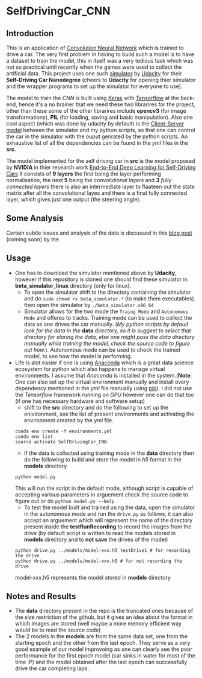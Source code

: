 # SelfDrivingCar_CNN
## Introduction
This is an application of [Convolution Neural Network](https://en.wikipedia.org/wiki/Convolutional_neural_network) which is trained to drive a car. The very first problem in having to build such a model is to have a dataset to train the model, this in itself was a very tedious task which was not so practical until recently when the games were used to collect the artificial data. This project uses one such [simulator](https://github.com/udacity/self-driving-car-sim) by [Udacity](https://www.udacity.com) for their **Self-Driving Car Nanodegree** (cheers to **Udacity** for opening thier simulator and the wrapper programs to set up the simulator for everyone to use).

The model to train the *CNN* is built using [Keras](https://keras.io) with [Tensorflow](https://www.tensorflow.org) at the back-end, hence it's a no brainer that we need these two librarires for the project, other than these some of the other librarires include **opencv3** (for image transformations), **PIL** (for loading, saving and basic manipulation). Also one cool aspect (which was done by udacity by default) is the [Client-Server model](https://en.wikipedia.org/wiki/Client–server_model) between the simulator and my python scripts, so that one can control the car in the simulator with the ouput genrated by the python scripts. An exhaustive list of all the dependencies can be found in the *yml* files in the **src**.

The model implemented for the self driving car in **src** is the model proposed by **NVIDIA** in thier research work [End-to-End Deep Learning for Self-Driving Cars](https://devblogs.nvidia.com/parallelforall/deep-learning-self-driving-cars/) It consists of **9 layers** the first being the layer performing normalisation, the next **5** being the *convolutional layers* and **3** *fully connected layers* there is also an intermediate layer to flaateen out the state matrix after all the convolutional layes and there is a final fully connected layer, which gives just one output (the steering angle).

## Some Analysis
Certain subtle issues and analysis of the data is discussed in this [blog post](https://udionblog.wordpress.com) (coming soon) by me.

## Usage
* One has to download the simulator mentioned above by **Udacity**, however if this repository is cloned one should find these simulator in **beta_simulator_linux** directory (only for linux).
  * To open the simulator shift to the directory containing the simulator and do ```sudo chmod +x beta_simulator.*``` (to make them executables). then open the simulator by  ```./beta_simulator.x86_64```
  * Simulator allows for the two mode the `Traing Mode` and `Autonomous Mode` and offeres to tracks. Training mode can be used to collect the data as one drives the car manually. (*My python scripts by default look for the data in the* **data** *directory, so it is suggest to select that directory for storing the data, else one might pass the data directory manually while training the model, check the source code to figure out how.*). Autonomous mode can be used to check the trained model, to see how the model is performing.
* Life is alot easier if one is using [Anaconda](https://www.continuum.io/downloads) which is a great data science ecosystem for python which also happens to manage virtual environments. I assume that *Anaconda* is installed in the system.(**Note**: One can also set up the virtual environment manually and install every dependency mentioned in the *yml* file manually using [pip](https://pypi.python.org/pypi/pip)). I did not use the *Tensorflow* framework running on *GPU* however one can do that too (if one has necessary hardware and software setup)
  * shift to the **src** directory and do the following to set up the enivironment, see the list of present environments and activating the environment created by the *yml* file.
  ```
  conda env create -f environments.yml
  conda env list
  source activate SelfDrivingCar_CNN
  ```
  * If the data is collected using training mode in the **data** directory then do the following to build and store the model in *h5* format in the **models** directory
  ```
  python model.py
  ```
  This will run the script in the default mode, although script is capable of accepting various parameters in arguement check the source code to figure out or do `python model.py --help`
  * To test the model built and trained using the data, open the simulator in the autonomous mode and run the `drive.py` as follows, it can also accept an arguement which will represent the name of the directory present inside the **testRunRecording** to record the images from the drive (by default script is written to read the models stored in **models** directory and to **not save** the drives of the model)
  ```
  python drive.py ../models/model-xxx.h5 testDrive1 # for recording the drive
  python drive.py ../models/model-xxx.h5 # for not recording the drive
  ```
  model-xxx.h5 represents the model stored in **models** directory 
## Notes and Results
* The **data** directory present in the repo is the truncated ones because of the size restriction of the github, but it gives an idea about the format in which images are stored (well maybe a more memory efficient way would be to read the source code)
* The 2 models in the **models** are from the same data set, one from the starting epoch and the other from the last epoch. They serve as a very good example of our model improvoing as one can clearly see the poor performance for the first epoch model (car sinks in water for most of the time :P) and the model obtained after the last epoch can successfully drive the car completing laps.
